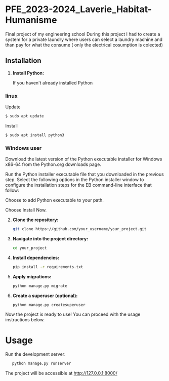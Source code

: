 # PFE_2023-2024_Laverie_Habitat-Humanisme
Final project of my engineering school 
During this project I had to create a system for a private laundry where users can select a laundry machine and than pay for what the consume ( only the electrical cosumption is colected)

## Installation

1. **Install Python:**

   If you haven't already installed Python

### linux 
   Update 
```sh
$ sudo apt update 
```
Install 
```sh
$ sudo apt install python3
```
### Windows user

Download the latest version of the Python executable installer for Windows x86-64 from the Python.org downloads page.

Run the Python installer executable file that you downloaded in the previous step. Select the following options in the Python installer window to configure the installation steps for the EB command-line interface that follow:

Choose to add Python executable to your path.

Choose Install Now.

2. **Clone the repository:**

   ```bash
   git clone https://github.com/your_username/your_project.git
   ```

3. **Navigate into the project directory:**

   ```bash
   cd your_project
   ```

4. **Install dependencies:**

   ```bash
   pip install -r requirements.txt
   ```

5. **Apply migrations:**

   ```bash
   python manage.py migrate
   ```

6. **Create a superuser (optional):**

   ```bash
   python manage.py createsuperuser
   ```

Now the project is ready to use! You can proceed with the usage instructions below.

# Usage
Run the development server:
```bash
   python manage.py runserver
   ```
The project will be accessible at http://127.0.0.1:8000/

